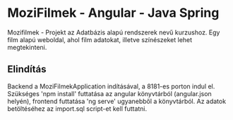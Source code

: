 # MoziFilmek - Angular - Java Spring
Mozifilmek - Projekt az Adatbázis alapú rendszerek nevű kurzushoz.
Egy film alapú weboldal, ahol film adatokat, illetve színészeket lehet megtekinteni.

## Elindítás
Backend a MoziFilmekApplication indításával, a 8181-es porton indul el.
Szükséges 'npm install' futtatása az angular könyvtárból (angular.json helyén), frontend futtatása 'ng serve' ugyanebből a könyvtárból.
Az adatok betöltéséhez az import.sql script-et kell futtatni.
